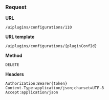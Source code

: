 ### Request

**URL**

`/uiplugins/configurations/110`

**URL template**

`/uiplugins/configurations/{pluginConfId}`

**Method**

`DELETE`

**Headers**

`Authorization:Bearer{token}`  
`Content-Type:application/json;charset=UTF-8`  
`Accept:application/json`  

